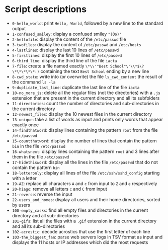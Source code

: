 # Script descriptions

- `0-hello_world`: print `Hello, World`, followed by a new line to the standard output
- `1-confused_smiley`: display a confused smiley `"(Ôo)'`
- `2-hellofile`: display the content of the `/etc/passwd` file
- `3-twofiles`: display the content of `/etc/passwd` and `/etc/hosts`
- `4-lastlines`: display the last 10 lines of `/etc/passwd`
- `5-firstlines`: display the first 10 lines of `/etc/passwd`
- `6-third_line`: display the third line of the file `iacta`
- `7-file`: create a file named exactly `\*\\'"Best School"\'\\*$\?\*\*\*\*\*:)` containing the text `Best School` ending by a new line
- `8-cwd_state`: write into (or overwrite) the file `ls_cwd_content` the result of the command `ls -la`
- `9-duplicate_last_line`: duplicate the last line of the file `iacta`
- `10-no_more_js`: delete all the regular files (not the directories) with a `.js` extension that are present in the current directory and all its subfolders
- `11-directories`: count the number of directories and sub-directories in the current directory
- `12-newest_files`: display the 10 newest files in the current directory
- `13-unique`: take a list of words as input and prints only words that appear exactly once
- `14-findthatword`: display lines containing the pattern `root` from the file `/etc/passwd`
- `15-countthatword`: display the number of lines that contain the pattern `bin` in the file `/etc/passwd`
- `16-whatsnext`: display lines containing the pattern `root` and 3 lines after them in the file `/etc/passwd`
- `17-hidethisword`: display all the lines in the file `/etc/passwd` that do not contain the pattern `bin`
- `18-letteronly`: display all lines of the file `/etc/ssh/sshd_config` starting with a letter
- `19-AZ`: replace all characters `A` and `c` from input to `Z` and `e` respectively
- `20-hiago`: remove all letters `c` and `C` from input
- `21-reverse`: reverse the input
- `22-users_and_homes`: display all users and their home directories, sorted by users
- `100-empty_casks`: find all empty files and directories in the current directory and all sub-directories
- `101-gifs`: list all the files with a `.gif` extension in the current directory and all its sub-directories
- `102-acrostic`: decode acrostics that use the first letter of each line
- `103-the_biggest_fan`: parse web servers logs in TSV format as input and displays the 11 hosts or IP addresses which did the most requests
